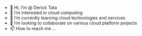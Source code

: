 - 👋 Hi, I’m @ Derick Tata
- 👀 I’m interested in cloud computing
- 🌱 I’m currently learning cloud technologies and services
- 💞️ I’m looking to collaborate on  various cloud platform projects
- 📫 How to reach me ...

<!---
Cicinho28/Cicinho28 is a ✨ special ✨ repository because its `README.md` (this file) appears on your GitHub profile.
You can click the Preview link to take a look at your changes.
--->
